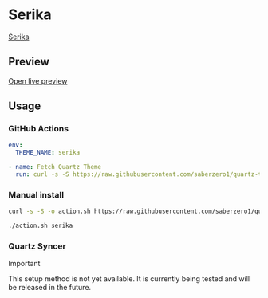 # Serika

[Serika](https://github.com/Warrobot10)

## Preview

[Open live preview](https://quartz-themes.github.io/serika/)

## Usage

### GitHub Actions

```yaml
env:
  THEME_NAME: serika
```

```yaml
- name: Fetch Quartz Theme
  run: curl -s -S https://raw.githubusercontent.com/saberzero1/quartz-themes/master/action.sh | bash -s -- $THEME_NAME
```

### Manual install

```bash
curl -s -S -o action.sh https://raw.githubusercontent.com/saberzero1/quartz-themes/master/action.sh

./action.sh serika
```

### Quartz Syncer

> [!IMPORTANT]
> This setup method is not yet available. It is currently being tested and will be released in the future.
